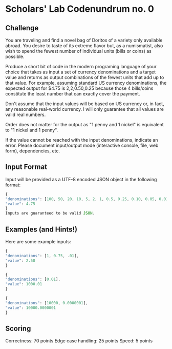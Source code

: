 # Scholars' Lab Codenundrum no. 0
## Challenge
You are traveling and find a novel bag of Doritos of a variety only available abroad. You desire to taste of its extreme flavor but, as a numismatist, also wish to spend the fewest number of individual units (bills or coins) as possible.

Produce a short bit of code in the modern programing language of your choice that takes as input a set of currency denominations and a target value and returns as output combinations of the fewest units that add up to that value. For example, assuming standard US currency denominations, the expected output for $4.75 is 2,2,0.50,0.25 because those 4 bills/coins constitute the least number that can exactly cover the payment.

Don't assume that the input values will be based on US currency or, in fact, any reasonable real-world currency. I will only guarantee that all values are valid real numbers.

Order does not matter for the output as "1 penny and 1 nickel" is equivalent to "1 nickel and 1 penny". 

If the value cannot be reached with the input denominations, indicate an error. Please document input/output mode (interactive console, file, web form), dependencies, etc.


## Input Format
Input will be provided as a UTF-8 encoded JSON object in the following format:

```javascript
{
"denominations": [100, 50, 20, 10, 5, 2, 1, 0.5, 0.25, 0.10, 0.05, 0.01],
"value": 4.75
}
Inputs are guaranteed to be valid JSON.
```

## Examples (and Hints!)
Here are some example inputs:
```javascript
{
"denominations": [1, 0.75, .01],
"value": 2.50
}
```

```javascript
{
"denominations": [0.01],
"value": 1000.01
}
```

```javascript
{
"denominations": [10000, 0.0000001],
"value": 10000.0000001
}
```

## Scoring
Correctness: 70 points
Edge case handling: 25 points
Speed: 5 points